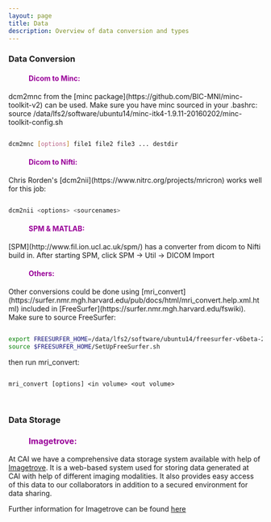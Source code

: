 ```yaml
---
layout: page
title: Data 
description: Overview of data conversion and types
---
```


### Data Conversion

<dl>
<dd> <h4 style="color:#990099;"> Dicom to Minc: </h4> </dd>
</dl>
dcm2mnc from the [minc package](https://github.com/BIC-MNI/minc-toolkit-v2) can be used. Make sure you have minc sourced in your .bashrc: source /data/lfs2/software/ubuntu14/minc-itk4-1.9.11-20160202/minc-toolkit-config.sh

```bash

dcm2mnc [options] file1 file2 file3 ... destdir

```  
   
<dl>
<dd> <h4 style="color:#990099;"> Dicom to Nifti: </h4> </dd>
</dl>
Chris Rorden's [dcm2nii](https://www.nitrc.org/projects/mricron) works well for this job:

```bash

dcm2nii <options> <sourcenames>

```  

<dl>
<dd> <h4 style="color:#990099;"> SPM & MATLAB: </h4> </dd>
</dl>
[SPM](http://www.fil.ion.ucl.ac.uk/spm/) has a converter from dicom to Nifti build in. After starting SPM, click SPM -> Util -> DICOM Import 


<dl>
<dd> <h4 style="color:#990099;"> Others: </h4> </dd>
</dl>
Other conversions could be done using [mri_convert](https://surfer.nmr.mgh.harvard.edu/pub/docs/html/mri_convert.help.xml.html) included in [FreeSurfer](https://surfer.nmr.mgh.harvard.edu/fswiki). Make sure to source FreeSurfer: 

```bash

export FREESURFER_HOME=/data/lfs2/software/ubuntu14/freesurfer-v6beta-2016-05-14-centos6
source $FREESURFER_HOME/SetUpFreeSurfer.sh

```
then run mri_convert:

```shell

mri_convert [options] <in volume> <out volume>

```

<dl>
<dd><br></dd>
</dl>



### Data Storage

<dl>
<dd> <h3 style="color:#990099;"> Imagetrove: </h3> </dd>
</dl>

At CAI we have a comprehensive data storage system available with help of [Imagetrove](https://projects.ands.org.au/id/ERIC08). It is a web-based system used for
storing data generated at CAI with help of different imaging modalities. It also provides easy access of this data to our collaborators in addition to a secured environment for data sharing.

Further information for Imagetrove can be found [here](imagetrove.html)


